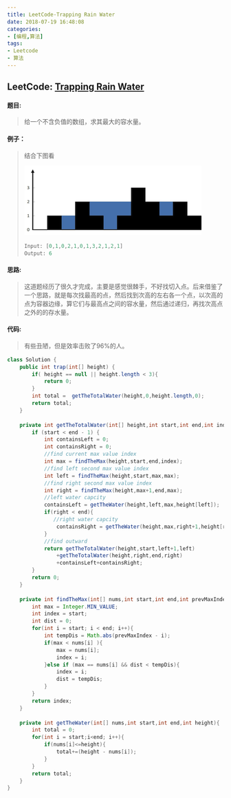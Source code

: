 ```yaml
---
title: LeetCode-Trapping Rain Water
date: 2018-07-19 16:48:08
categories:
- [编程,算法]
tags:
- Leetcode
- 算法
---
```




## LeetCode: [Trapping Rain Water](https://leetcode.com/problems/trapping-rain-water/)

#### 题目:

> 给一个不含负值的数组，求其最大的容水量。

#### 例子：

> 结合下图看
>
> ![img](../images/leetcode/rainwatertrap.png)
>
> ```java
> Input: [0,1,0,2,1,0,1,3,2,1,2,1]
> Output: 6
> ```

#### 思路:

> 这道题经历了很久才完成，主要是感觉很棘手，不好找切入点。后来借鉴了一个思路，就是每次找最高的点，然后找到次高的左右各一个点，以次高的点为容器边缘，算它们与最高点之间的容水量，然后通过递归，再找次高点之外的的存水量。

#### 代码:

> 有些丑陋，但是效率击败了96%的人。

```java
class Solution {
    public int trap(int[] height) {
        if( height == null || height.length < 3){
            return 0;
        }
        int total =  getTheTotalWater(height,0,height.length,0);
        return total;
    }

    private int getTheTotalWater(int[] height,int start,int end,int index){
        if (start < end - 1) {
            int containsLeft = 0;
            int containsRight = 0;
            //find current max value index
            int max = findTheMax(height,start,end,index);
            //find left second max value index
            int left = findTheMax(height,start,max,max);
            //find right second max value index
            int right = findTheMax(height,max+1,end,max);
            //left water capcity
            containsLeft = getTheWater(height,left,max,height[left]);
            if(right < end){
               //right water capcity
                containsRight = getTheWater(height,max,right+1,height[right]);
            }
            //find outward
            return getTheTotalWater(height,start,left+1,left)
                +getTheTotalWater(height,right,end,right)
                +containsLeft+containsRight;
        }
        return 0;
    }

    private int findTheMax(int[] nums,int start,int end,int prevMaxIndex){
        int max = Integer.MIN_VALUE;
        int index = start;
        int dist = 0;
        for(int i = start; i < end; i++){
            int tempDis = Math.abs(prevMaxIndex - i);
            if(max < nums[i] ){
                max = nums[i];
                index = i;
            }else if (max == nums[i] && dist < tempDis){
                index = i;
                dist = tempDis;
            }
        }
        return index;
    }

    private int getTheWater(int[] nums,int start,int end,int height){
        int total = 0;
        for(int i = start;i<end; i++){
            if(nums[i]<=height){
                total+=(height - nums[i]);
            }
        }
        return total;
    }
}
```

